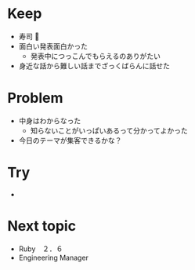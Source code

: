 # Keep

- 寿司 :sushi:
- 面白い発表面白かった
  - 発表中につっこんでもらえるのありがたい
- 身近な話から難しい話までざっくばらんに話せた

# Problem

- 中身はわからなった
  - 知らないことがいっぱいあるって分かってよかった
- 今日のテーマが集客できるかな？

# Try

- 

# Next topic

- Ruby　２．６
- Engineering Manager
